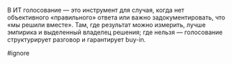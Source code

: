 В ИТ голосование — это инструмент для случая, когда нет объективного «правильного» ответа или важно задокументировать, что «мы решили вместе». Там, где результат можно измерить, лучше эмпирика и выделенный владелец решения; где нельзя — голосование структурирует разговор и гарантирует buy-in.

#ignore